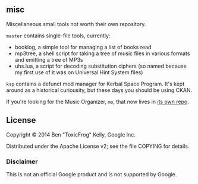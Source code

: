 ## misc

Miscellaneous small tools not worth their own repository.

`master` contains single-file tools, currently:

* booklog, a simple tool for managing a list of books read
* mp3tree, a shell script for taking a tree of music files in various formats and emitting a tree of MP3s
* uhs.lua, a script for decoding substitution ciphers (so named because my first use of it was on Universal Hint System files)

`ksp` contains a defunct mod manager for Kerbal Space Program. It's kept around as a historical curiousity, but these days you should be using CKAN.

If you're looking for the Music Organizer, `mo`, that now lives in [its own repo](https://github.com/toxicfrog/mo).

## License

Copyright © 2014 Ben "ToxicFrog" Kelly, Google Inc.

Distributed under the Apache License v2; see the file COPYING for details.

### Disclaimer

This is not an official Google product and is not supported by Google.
